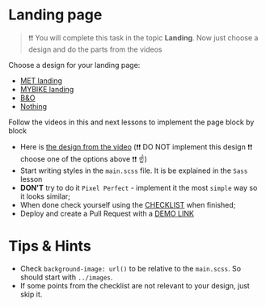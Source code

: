 # Landing page

> ❗❗ You will complete this task in the topic **Landing**.
> Now just choose a design and do the parts from the videos

Choose a design for your landing page:
- [MET landing](https://www.figma.com/file/lSR1m42L9YwzQwzzxKwHpw/THE-MET)
- [MYBIKE landing](https://www.figma.com/file/NZQAIydtHo5QkINyGLHNcq/BIKE-New-Version?node-id=0%3A1)
- [B&O](https://www.figma.com/file/DtkQmQ797hk0nI4KfMi2Uq/BOSE-New-Version?type=design&node-id=6817-212&t=ZTV6Gl8NzaWkJ4FK-0)
- [Nothing](https://www.figma.com/file/DtkQmQ797hk0nI4KfMi2Uq/BOSE-New-Version?type=design&node-id=6802-139&t=L7eKz5YKLN0m5WxR-0)

Follow the videos in this and next lessons to implement the page block by block
- Here is [the design from the video](https://www.figma.com/file/DtkQmQ797hk0nI4KfMi2Uq/BOSE-New-Version?type=design&node-id=6703-88&t=L7eKz5YKLN0m5WxR-0) (❗❗ DO NOT implement this design ❗❗ choose one of the options above ❗❗ ☝️)
- Start writing styles in the `main.scss` file. It is be explained in the `Sass` lesson
- **DON'T** try to do it `Pixel Perfect` - implement it the most `simple` way so it looks similar;
- When done check yourself using the [CHECKLIST](./checklist.md) when finished;
- Deploy and create a Pull Request with a [DEMO LINK](https://pokhvalenkos.github.io/layout_landing-page/)

# Tips & Hints
- Check `background-image: url()` to be relative to the `main.scss`. So should start with `../images`.
- If some points from the checklist are not relevant to your design, just skip it.
